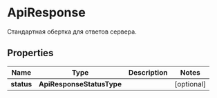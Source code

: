 

# ApiResponse

Стандартная обертка для ответов сервера.

## Properties

Name | Type | Description | Notes
------------ | ------------- | ------------- | -------------
**status** | **ApiResponseStatusType** |  |  [optional]



